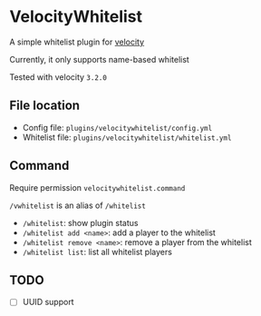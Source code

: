 # VelocityWhitelist

A simple whitelist plugin for [velocity](https://github.com/PaperMC/Velocity)

Currently, it only supports name-based whitelist

Tested with velocity `3.2.0`

## File location

- Config file: `plugins/velocitywhitelist/config.yml`
- Whitelist file: `plugins/velocitywhitelist/whitelist.yml`

## Command

Require permission `velocitywhitelist.command`

`/vwhitelist` is an alias of `/whitelist`

- `/whitelist`: show plugin status
- `/whitelist add <name>`: add a player to the whitelist
- `/whitelist remove <name>`: remove a player from the whitelist
- `/whitelist list`: list all whitelist players

## TODO

- [ ] UUID support
